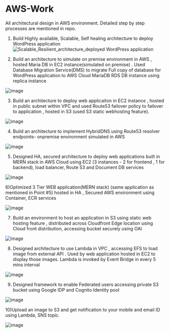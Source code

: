 # AWS-Work
All architectural design in AWS environment. Detailed step by step processes are mentioned in repo.
1) Build Highly available, Scalable, Self healing architecture to deploy WordPress application
![Scalable_Resilient_architecture_deployed WordPress application](https://user-images.githubusercontent.com/31379945/147038489-eccf6759-6b1e-4ab0-b698-54960486aa51.jpg)

2) Build an architecture to simulate on premise environment in AWS , hosted Maria DB in EC2 instance(simulated on premise) . Used Database Migration Service(DMS) to migrate Full copy of database for WordPress application to AWS Cloud MariaDB RDS DB instance using replica instance

![image](https://user-images.githubusercontent.com/31379945/147038929-acf7fa85-21b2-4fbe-b966-e9341bf6775a.png)

3) Build an architecture to deploy web applicaiton in EC2 instance , hosted in public subnet within VPC and used Route53 failover policy to failover to application , hosted in S3 (used S3 static webhosting feature).

![image](https://user-images.githubusercontent.com/31379945/147039419-83b9f24f-1de8-4692-ac8f-5fc6c4e21d97.png)

4) Build an architecture to implement HybridDNS using Route53 resolver endpoints- onpremise environment simulated in AWS

![image](https://user-images.githubusercontent.com/31379945/147039596-bfa7c643-166a-4ce8-88bd-7005b75aae8c.png)

5) Designed HA, secured architecture to deploy web applications built in MERN stack in AWS Cloud using EC2 (3 instances - 2 for frontend , 1 for backend), load balancer, Route 53 and Document DB services

![image](https://user-images.githubusercontent.com/31379945/120932846-2beb1780-c715-11eb-8747-ec05d086a981.png)

6)Optimized 3 Tier WEB application(MERN stack) (same application as mentioned in Point #5)  hosted in HA , Secured AWS environment using Container, ECR services

![image](https://user-images.githubusercontent.com/31379945/120932682-67d1ad00-c714-11eb-89e7-071f9f2a66ce.png)

7) Build an environment to host an application in S3 using static web hosting feature , distributed across  Cloudfront Edge location using Cloud front distribution, accessing bucket securely using OAI 

![image](https://user-images.githubusercontent.com/31379945/147041805-c57ec137-6ef8-4da0-acba-9d5472bbbd16.png)

8) Designed architecture to use Lambda in VPC , accessing EFS to load image from external API . Used by web application hosted in EC2 to display those images. Lambda is invoked by Event Bridge in every 5 mins interval

![image](https://user-images.githubusercontent.com/31379945/147042311-a4682c1a-433f-4a51-bcae-57954db3f2dc.png)

9) Designed framework to enable Federated users accessing private S3 bucket using Google IDP and Cognito Identity pool

![image](https://user-images.githubusercontent.com/31379945/147042478-6e2dca66-baaf-4c06-9d95-c17cd19accb4.png)


10)Upload an image to S3 and get notification to your mobile and email ID using Lambda, SNS topic.

![image](https://user-images.githubusercontent.com/31379945/120934174-e3365d00-c71a-11eb-8c2f-7ffb39ff557e.png)
